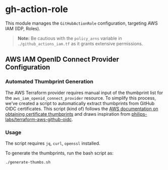 # gh-action-role

This module manages the `GitHubActionRole` configuration, targeting AWS IAM (IDP, Roles).

> **Note:** Be cautious with the `policy_arns` variable in `./github_actions_iam.tf` as it grants extensive permissions.

## AWS IAM OpenID Connect Provider Configuration

### Automated Thumbprint Generation

The AWS Terraform provider requires manual input of the thumbprint list for the `aws_iam_openid_connect_provider` resource. To simplify this process, we've created a script to automatically extract thumbprints from GitHub OIDC certificates.
This script (kind of) follows the [AWS documentation on obtaining certificate thumbprints](https://docs.aws.amazon.com/IAM/latest/UserGuide/id_roles_providers_create_oidc_verify-thumbprint.html#oidc-obtain-thumbprint) and draws inspiration from [philips-labs/terraform-aws-github-oidc](https://github.com/philips-labs/terraform-aws-github-oidc/blob/b707fe2d3495560278e78e6679ede593fb538e76/bin/generate-thumbprint.sh).

### Usage

The script requires `jq`, `curl`, `openssl` installed.

To generate the thumbprints, run the bash script as:

```shell
./generate-thumbs.sh
```
